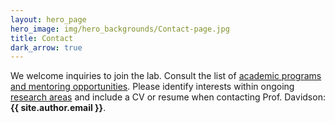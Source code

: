 ```yaml
---
layout: hero_page
hero_image: img/hero_backgrounds/Contact-page.jpg
title: Contact
dark_arrow: true
---
```

We welcome inquiries to join the lab. Consult the list of [academic programs and mentoring opportunities](/mentoring/). Please identify interests within ongoing [research areas](/research/) and include a CV or resume when contacting Prof. Davidson: **{{ site.author.email }}**.
